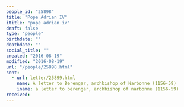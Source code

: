 ```yaml
---
people_id: "25898"
title: "Pope Adrian IV"
ititle: "pope adrian iv"
draft: false
type: "people"
birthdate: ""
deathdate: ""
social_title: ""
created: "2016-08-19"
modified: "2016-08-19"
url: "/people/25898.html"
sent:
  - url: letter/25899.html
    name: A letter to Berengar, archbishop of Narbonne (1156-59)
    iname: a letter to berengar, archbishop of narbonne (1156-59)
received:
---
```

